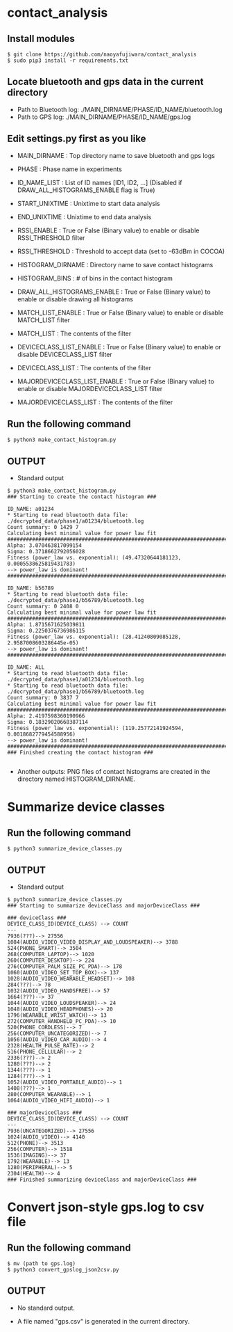 # contact_analysis

## Install modules 
```
$ git clone https://github.com/naoyafujiwara/contact_analysis
$ sudo pip3 install -r requirements.txt

```


## Locate bluetooth and gps data in the current directory
- Path to Bluetooth log: ./MAIN_DIRNAME/PHASE/ID_NAME/bluetooth.log
- Path to GPS log: ./MAIN_DIRNAME/PHASE/ID_NAME/gps.log


## Edit settings.py first as you like
- MAIN_DIRNAME : Top directory name to save bluetooth and gps logs
- PHASE : Phase name in experiments
- ID_NAME_LIST : List of ID names [ID1, ID2, ...] (Disabled if DRAW_ALL_HISTOGRAMS_ENABLE flag is True)

- START_UNIXTIME : Unixtime to start data analysis
- END_UNIXTIME : Unixtime to end data analysis

- RSSI_ENABLE : True or False (Binary value) to enable or disable RSSI_THRESHOLD filter
- RSSI_THRESHOLD : Threshold to accept data (set to -63dBm in COCOA)

- HISTOGRAM_DIRNAME : Directory name to save contact histograms
- HISTOGRAM_BINS : # of bins in the contact histogram
- DRAW_ALL_HISTOGRAMS_ENABLE : True or False (Binary value) to enable or disable drawing all histograms

- MATCH_LIST_ENABLE : True or False (Binary value) to enable or disable MATCH_LIST filter
- MATCH_LIST : The contents of the filter

- DEVICECLASS_LIST_ENABLE : True or False (Binary value) to enable or disable DEVICECLASS_LIST filter
- DEVICECLASS_LIST : The contents of the filter

- MAJORDEVICECLASS_LIST_ENABLE : True or False (Binary value) to enable or disable MAJORDEVICECLASS_LIST filter
- MAJORDEVICECLASS_LIST : The contents of the filter


## Run the following command
```
$ python3 make_contact_histogram.py

```

## OUTPUT

- Standard output

```
$ python3 make_contact_histogram.py 
### Starting to create the contact histogram ###

ID_NAME: a01234
* Starting to read bluetooth data file: ./decrypted_data/phase1/a01234/bluetooth.log
Count summary: 0 1429 7
Calculating best minimal value for power law fit
################################################################################
Alpha: 3.070463817099154
Sigma: 0.3718662792056028
Fitness (power_law vs. exponential): (49.47320644181123, 0.0005538625819431783)
--> power_law is dominant!
################################################################################

ID_NAME: b56789
* Starting to read bluetooth data file: ./decrypted_data/phase1/b56789/bluetooth.log
Count summary: 0 2408 0
Calculating best minimal value for power law fit
################################################################################
Alpha: 1.8715671625039811
Sigma: 0.2250376736986115
Fitness (power_law vs. exponential): (28.41240809085128, 2.9587008603286445e-05)
--> power_law is dominant!
################################################################################

ID_NAME: ALL
* Starting to read bluetooth data file: ./decrypted_data/phase1/a01234/bluetooth.log
* Starting to read bluetooth data file: ./decrypted_data/phase1/b56789/bluetooth.log
Count summary: 0 3837 7
Calculating best minimal value for power law fit
################################################################################
Alpha: 2.4197598360190966
Sigma: 0.18329020668387114
Fitness (power_law vs. exponential): (119.25772141924594, 0.0018682779454588956)
--> power_law is dominant!
################################################################################
### Finished creating the contact histogram ###


```

- Another outputs: PNG files of contact histograms are created in the directory named HISTOGRAM_DIRNAME. 





# Summarize device classes

## Run the following command
```
$ python3 summarize_device_classes.py 

```


## OUTPUT

- Standard output

```
$ python3 summarize_device_classes.py 
### Starting to summarize deviceClass and majorDeviceClass ###

### deviceClass ###
DEVICE_CLASS_ID(DEVICE_CLASS) --> COUNT
---
7936(???)--> 27556
1084(AUDIO_VIDEO_VIDEO_DISPLAY_AND_LOUDSPEAKER)--> 3788
524(PHONE_SMART)--> 3504
268(COMPUTER_LAPTOP)--> 1020
260(COMPUTER_DESKTOP)--> 224
276(COMPUTER_PALM_SIZE_PC_PDA)--> 178
1060(AUDIO_VIDEO_SET_TOP_BOX)--> 137
1028(AUDIO_VIDEO_WEARABLE_HEADSET)--> 108
284(???)--> 78
1032(AUDIO_VIDEO_HANDSFREE)--> 57
1664(???)--> 37
1044(AUDIO_VIDEO_LOUDSPEAKER)--> 24
1048(AUDIO_VIDEO_HEADPHONES)--> 20
1796(WEARABLE_WRIST_WATCH)--> 13
272(COMPUTER_HANDHELD_PC_PDA)--> 10
520(PHONE_CORDLESS)--> 7
256(COMPUTER_UNCATEGORIZED)--> 7
1056(AUDIO_VIDEO_CAR_AUDIO)--> 4
2328(HEALTH_PULSE_RATE)--> 2
516(PHONE_CELLULAR)--> 2
2336(???)--> 2
1280(???)--> 2
1344(???)--> 1
1284(???)--> 1
1052(AUDIO_VIDEO_PORTABLE_AUDIO)--> 1
1408(???)--> 1
280(COMPUTER_WEARABLE)--> 1
1064(AUDIO_VIDEO_HIFI_AUDIO)--> 1

### majorDeviceClass ###
DEVICE_CLASS_ID(DEVICE_CLASS) --> COUNT
---
7936(UNCATEGORIZED)--> 27556
1024(AUDIO_VIDEO)--> 4140
512(PHONE)--> 3513
256(COMPUTER)--> 1518
1536(IMAGING)--> 37
1792(WEARABLE)--> 13
1280(PERIPHERAL)--> 5
2304(HEALTH)--> 4
### Finished summarizing deviceClass and majorDeviceClass ###

```


# Convert json-style gps.log to csv file

## Run the following command
```
$ mv (path to gps.log)
$ python3 convert_gpslog_json2csv.py

```


## OUTPUT

- No standard output. 

- A file named "gps.csv" is generated in the current directory. 


